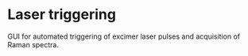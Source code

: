 # Laser triggering

GUI for automated triggering of excimer laser pulses and acquisition of Raman spectra.
